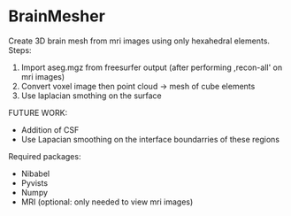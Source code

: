 # BrainMesher
Create 3D brain mesh from mri images using only hexahedral elements.
Steps:
1. Import aseg.mgz from freesurfer output (after performing ,recon-all' on mri images)
2. Convert voxel image then point cloud -> mesh of cube elements
3. Use laplacian smothing on the surface

FUTURE WORK: 
- Addition of CSF
- Use Lapacian smoothing on the interface boundarries of these regions

Required packages:
- Nibabel
- Pyvists
- Numpy
- MRI (optional: only needed to view mri images)
